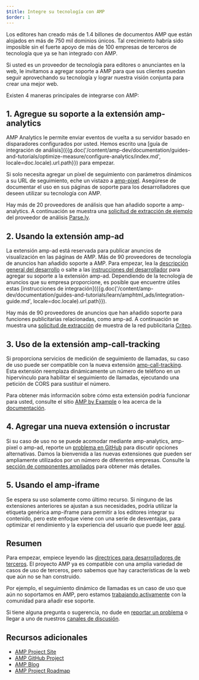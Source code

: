 ```yaml
---
$title: Integre su tecnología con AMP
$order: 1
---
```


Los editores han creado más de 1.4 billones de documentos AMP que están alojados en más de 750 mil dominios únicos. Tal crecimiento habría sido imposible sin el fuerte apoyo de más de 100 empresas de terceros de tecnología que ya se han integrado con AMP.

Si usted es un proveedor de tecnología para editores o anunciantes en la web, le invitamos a agregar soporte a AMP para que sus clientes puedan seguir aprovechando su tecnología y lograr nuestra visión conjunta para crear una mejor web.

Existen 4 maneras principales de integrarse con AMP:

## 1. Agregue su soporte a la extensión amp-analytics

AMP Analytics le permite enviar eventos de vuelta a su servidor basado en disparadores configurados por usted. Hemos escrito una [guía de integración de análisis]({{g.doc('/content/amp-dev/documentation/guides-and-tutorials/optimize-measure/configure-analytics/index.md', locale=doc.locale).url.path}}) para empezar.

Si solo necesita agregar un píxel de seguimiento con parámetros dinámicos a su URL de seguimiento, eche un vistazo a [amp-pixel](/es/docs/reference/components/amp-pixel.html). Asegúrese de documentar el uso en sus páginas de soporte para los desarrolladores que deseen utilizar su tecnología con AMP.

Hay más de 20 proveedores de análisis que han añadido soporte a amp-analytics. A continuación se muestra una [solicitud de extracción de ejemplo](https://github.com/ampproject/amphtml/pull/1595) del proveedor de análisis [Parse.ly](https://www.parsely.com/help/integration/google-amp/).

## 2. Usando la extensión amp-ad

La extensión amp-ad está reservada para publicar anuncios de visualización en las páginas de AMP. Más de 90 proveedores de tecnología de anuncios han añadido soporte a AMP. Para empezar, lea la [descripción general del desarrollo](https://github.com/ampproject/amphtml/tree/master/ads#overview) o salte a las [instrucciones del desarrollador](https://github.com/ampproject/amphtml/tree/master/ads#developer-guidelines-for-a-pull-request) para agregar su soporte a la extensión amp-ad. Dependiendo de la tecnología de anuncios que su empresa proporcione, es posible que encuentre útiles estas [instrucciones de integración]({{g.doc('/content/amp-dev/documentation/guides-and-tutorials/learn/amphtml_ads/integration-guide.md', locale=doc.locale).url.path}}).

Hay más de 90 proveedores de anuncios que han añadido soporte para funciones publicitarias relacionadas, como amp-ad. A continuación se muestra una [solicitud de extracción](https://github.com/ampproject/amphtml/pull/2299) de muestra de la red publicitaria [Criteo](https://github.com/ampproject/amphtml/blob/master/ads/criteo.md).

## 3. Uso de la extensión amp-call-tracking

Si proporciona servicios de medición de seguimiento de llamadas, su caso de uso puede ser compatible con la nueva extensión [amp-call-tracking](/es/docs/reference/components/amp-call-tracking.html). Esta extensión reemplaza dinámicamente un número de teléfono en un hipervínculo para habilitar el seguimiento de llamadas, ejecutando una petición de CORS para sustituir el número.

Para obtener más información sobre cómo esta extensión podría funcionar para usted, consulte el sitio [AMP by Example](https://ampbyexample.com/components/amp-call-tracking.html) o lea acerca de la [documentación](/es/docs/reference/components/amp-call-tracking.html).

## 4. Agregar una nueva extensión o incrustar

Si su caso de uso no se puede acomodar mediante amp-analytics, amp-pixel o amp-ad, reporte un [problema en GitHub](https://github.com/ampproject/amphtml/issues/new) para discutir opciones alternativas. Damos la bienvenida a las nuevas extensiones que pueden ser ampliamente utilizados por un número de diferentes empresas. Consulte la [sección de componentes ampliados](https://github.com/ampproject/amphtml/blob/master/CONTRIBUTING.md#contributing-extended-components) para obtener más detalles.

## 5. Usando el amp-iframe

Se espera su uso solamente como último recurso. Si ninguno de las extensiones anteriores se ajustan a sus necesidades, podría utilizar la etiqueta genérica amp-iframe para permitir a los editores integrar su contenido, pero este enfoque viene con una serie de desventajas, para optimizar el rendimiento y la experiencia del usuario que puede leer [aquí](/es/docs/reference/components/amp-iframe.html#guideline:-prefer-specific-amp-components-to-amp-iframe).

## Resumen

Para empezar, empiece leyendo las [directrices para desarrolladores de terceros](https://github.com/ampproject/amphtml/blob/master/3p/README.md). El proyecto AMP ya es compatible con una amplia variedad de casos de uso de terceros, pero sabemos que hay características de la web que aún no se han construido.

Por ejemplo, el seguimiento dinámico de llamadas es un caso de uso que aún no soportamos en AMP, pero estamos [trabajando activamente](https://github.com/ampproject/amphtml/issues/5276) con la comunidad para añadir ese soporte.

Si tiene alguna pregunta o sugerencia, no dude en [reportar un problema](https://github.com/ampproject/amphtml/blob/master/CONTRIBUTING.md#filing-issues) o llegar a uno de nuestros [canales de discusión](https://github.com/ampproject/amphtml/blob/master/CONTRIBUTING.md#discussion-channels).

## Recursos adicionales

- [AMP Project Site](https://www.ampproject.org/)
- [AMP GitHub Project](https://github.com/ampproject/amphtml)
- [AMP Blog](https://amphtml.wordpress.com/)
- [AMP Project Roadmap](/roadmap/)
